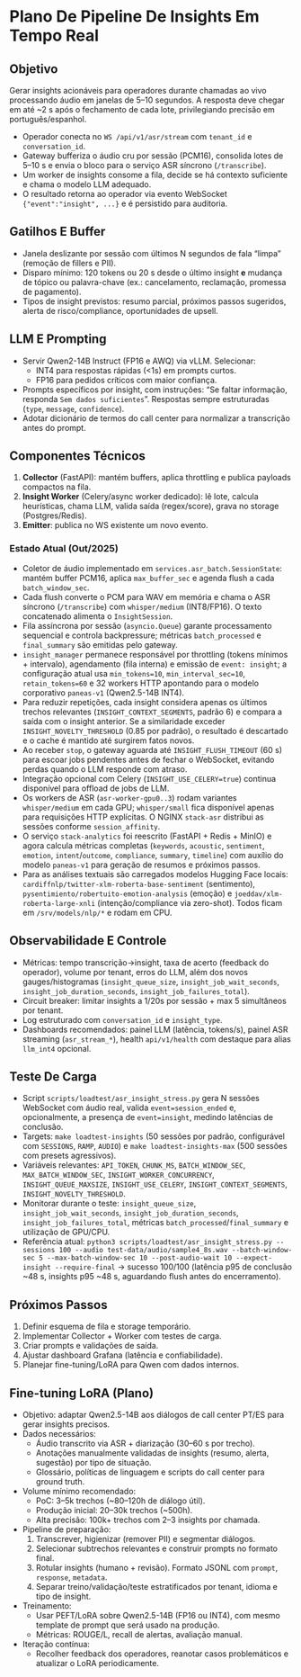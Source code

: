 # Plano De Pipeline De Insights Em Tempo Real

## Objetivo
Gerar insights acionáveis para operadores durante chamadas ao vivo processando áudio em janelas de 5–10 segundos. A resposta deve chegar em até ~2 s após o fechamento de cada lote, privilegiando precisão em português/espanhol.

- Operador conecta no `WS /api/v1/asr/stream` com `tenant_id` e `conversation_id`.
- Gateway bufferiza o áudio cru por sessão (PCM16), consolida lotes de 5–10 s e envia o bloco para o serviço ASR síncrono (`/transcribe`).
- Um worker de insights consome a fila, decide se há contexto suficiente e chama o modelo LLM adequado.
- O resultado retorna ao operador via evento WebSocket `{"event":"insight", ...}` e é persistido para auditoria.

## Gatilhos E Buffer
- Janela deslizante por sessão com últimos N segundos de fala “limpa” (remoção de fillers e PII).
- Disparo mínimo: 120 tokens ou 20 s desde o último insight **e** mudança de tópico ou palavra-chave (ex.: cancelamento, reclamação, promessa de pagamento).
- Tipos de insight previstos: resumo parcial, próximos passos sugeridos, alerta de risco/compliance, oportunidades de upsell.

## LLM E Prompting
- Servir Qwen2-14B Instruct (FP16 e AWQ) via vLLM. Selecionar:
  - INT4 para respostas rápidas (<1s) em prompts curtos.
  - FP16 para pedidos críticos com maior confiança.
- Prompts específicos por insight, com instruções: “Se faltar informação, responda `Sem dados suficientes`”. Respostas sempre estruturadas (`type`, `message`, `confidence`).
- Adotar dicionário de termos do call center para normalizar a transcrição antes do prompt.

## Componentes Técnicos
1. **Collector** (FastAPI): mantém buffers, aplica throttling e publica payloads compactos na fila.
2. **Insight Worker** (Celery/async worker dedicado): lê lote, calcula heurísticas, chama LLM, valida saída (regex/score), grava no storage (Postgres/Redis).
3. **Emitter**: publica no WS existente um novo evento.

### Estado Atual (Out/2025)
- Coletor de áudio implementado em `services.asr_batch.SessionState`: mantém buffer PCM16, aplica `max_buffer_sec` e agenda flush a cada `batch_window_sec`.
- Cada flush converte o PCM para WAV em memória e chama o ASR síncrono (`/transcribe`) com `whisper/medium` (INT8/FP16). O texto concatenado alimenta o `InsightSession`.
- Fila assíncrona por sessão (`asyncio.Queue`) garante processamento sequencial e controla backpressure; métricas `batch_processed` e `final_summary` são emitidas pelo gateway.
- `insight_manager` permanece responsável por throttling (tokens mínimos + intervalo), agendamento (fila interna) e emissão de `event: insight`; a configuração atual usa `min_tokens=10`, `min_interval_sec=10`, `retain_tokens=60` e 32 workers HTTP apontando para o modelo corporativo `paneas-v1` (Qwen2.5-14B INT4).
- Para reduzir repetições, cada insight considera apenas os últimos trechos relevantes (`INSIGHT_CONTEXT_SEGMENTS`, padrão 6) e compara a saída com o insight anterior. Se a similaridade exceder `INSIGHT_NOVELTY_THRESHOLD` (0.85 por padrão), o resultado é descartado e o cache é mantido até surgirem fatos novos.
- Ao receber `stop`, o gateway aguarda até `INSIGHT_FLUSH_TIMEOUT` (60 s) para escoar jobs pendentes antes de fechar o WebSocket, evitando perdas quando o LLM responde com atraso.
- Integração opcional com Celery (`INSIGHT_USE_CELERY=true`) continua disponível para offload de jobs de LLM.
- Os workers de ASR (`asr-worker-gpu0..3`) rodam variantes `whisper/medium` em cada GPU; `whisper/small` fica disponível apenas para requisições HTTP explícitas. O NGINX `stack-asr` distribui as sessões conforme `session_affinity`.
- O serviço `stack-analytics` foi reescrito (FastAPI + Redis + MinIO) e agora calcula métricas completas (`keywords`, `acoustic`, `sentiment`, `emotion`, `intent`/`outcome`, `compliance`, `summary`, `timeline`) com auxílio do modelo `paneas-v1` para geração de resumos e próximos passos.
- Para as análises textuais são carregados modelos Hugging Face locais: `cardiffnlp/twitter-xlm-roberta-base-sentiment` (sentimento), `pysentimiento/robertuito-emotion-analysis` (emoção) e `joeddav/xlm-roberta-large-xnli` (intenção/compliance via zero-shot). Todos ficam em `/srv/models/nlp/*` e rodam em CPU.

## Observabilidade E Controle
- Métricas: tempo transcrição→insight, taxa de acerto (feedback do operador), volume por tenant, erros do LLM, além dos novos gauges/histogramas (`insight_queue_size`, `insight_job_wait_seconds`, `insight_job_duration_seconds`, `insight_job_failures_total`).
- Circuit breaker: limitar insights a 1/20s por sessão + max 5 simultâneos por tenant.
- Log estruturado com `conversation_id` e `insight_type`.
- Dashboards recomendados: painel LLM (latência, tokens/s), painel ASR streaming (`asr_stream_*`), health `api/v1/health` com destaque para alias `llm_int4` opcional.

## Teste De Carga
- Script `scripts/loadtest/asr_insight_stress.py` gera N sessões WebSocket com áudio real, valida `event=session_ended` e, opcionalmente, a presença de `event=insight`, medindo latências de conclusão.
- Targets: `make loadtest-insights` (50 sessões por padrão, configurável com `SESSIONS`, `RAMP`, `AUDIO`) e `make loadtest-insights-max` (500 sessões com presets agressivos).
- Variáveis relevantes: `API_TOKEN`, `CHUNK_MS`, `BATCH_WINDOW_SEC`, `MAX_BATCH_WINDOW_SEC`, `INSIGHT_WORKER_CONCURRENCY`, `INSIGHT_QUEUE_MAXSIZE`, `INSIGHT_USE_CELERY`, `INSIGHT_CONTEXT_SEGMENTS`, `INSIGHT_NOVELTY_THRESHOLD`.
- Monitorar durante o teste: `insight_queue_size`, `insight_job_wait_seconds`, `insight_job_duration_seconds`, `insight_job_failures_total`, métricas `batch_processed`/`final_summary` e utilização de GPU/CPU.
- Referência atual: `python3 scripts/loadtest/asr_insight_stress.py --sessions 100 --audio test-data/audio/sample4_8s.wav --batch-window-sec 5 --max-batch-window-sec 10 --post-audio-wait 10 --expect-insight --require-final` → sucesso 100/100 (latência p95 de conclusão ~48 s, insights p95 ~48 s, aguardando flush antes do encerramento).

## Próximos Passos
1. Definir esquema de fila e storage temporário.
2. Implementar Collector + Worker com testes de carga.
3. Criar prompts e validações de saída.
4. Ajustar dashboard Grafana (latência e confiabilidade).
5. Planejar fine-tuning/LoRA para Qwen com dados internos.

## Fine-tuning LoRA (Plano)
- Objetivo: adaptar Qwen2.5-14B aos diálogos de call center PT/ES para gerar insights precisos.
- Dados necessários:
  - Áudio transcrito via ASR + diarização (30–60 s por trecho).
  - Anotações manualmente validadas de insights (resumo, alerta, sugestão) por tipo de situação.
  - Glossário, políticas de linguagem e scripts do call center para ground truth.
- Volume mínimo recomendado:
  - PoC: 3–5k trechos (~80–120h de diálogo útil).
  - Produção inicial: 20–30k trechos (~500h).
  - Alta precisão: 100k+ trechos com 2–3 insights por chamada.
- Pipeline de preparação:
  1. Transcrever, higienizar (remover PII) e segmentar diálogos.
  2. Selecionar subtrechos relevantes e construir prompts no formato final.
  3. Rotular insights (humano + revisão). Formato JSONL com `prompt`, `response`, `metadata`.
  4. Separar treino/validação/teste estratificados por tenant, idioma e tipo de insight.
- Treinamento:
  - Usar PEFT/LoRA sobre Qwen2.5-14B (FP16 ou INT4), com mesmo template de prompt que será usado na produção.
  - Métricas: ROUGE/L, recall de alertas, avaliação manual.
- Iteração contínua:
  - Recolher feedback dos operadores, reanotar casos problemáticos e atualizar o LoRA periodicamente.
